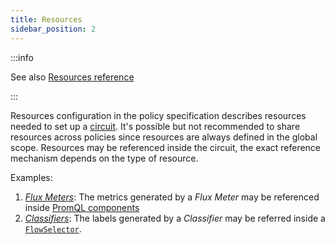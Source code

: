 ```yaml
---
title: Resources
sidebar_position: 2
---
```


:::info

See also [Resources reference](/reference/policies/spec.md#resources)

:::

Resources configuration in the policy specification describes resources needed
to set up a [circuit][circuit]. It's possible but not recommended to share
resources across policies since resources are always defined in the global
scope. Resources may be referenced inside the circuit, the exact reference
mechanism depends on the type of resource.

Examples:

1. [_Flux Meters_][flux-meter]: The metrics generated by a _Flux Meter_ may be
   referenced inside [PromQL components][promql-reference]
2. [_Classifiers_][classifier]: The labels generated by a _Classifier_ may be
   referred inside a [`FlowSelector`][selector-reference].

[circuit]: circuit.md
[flux-meter]: /concepts/integrations/flow-control/resources/flux-meter.md
[classifier]: /concepts/integrations/flow-control/resources/classifier.md
[promql-reference]: /reference/policies/spec.md#prom-q-l
[selector-reference]: /reference/policies/spec.md#flow-selector
